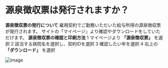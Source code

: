 # 源泉徴収票は発行されますか？
**源泉徴収票の発行について**
雇用契約でご勤務いただいた給与所得の源泉徴収票が発行されます。
サイトの「マイページ」より確認やダウンロードをしていただけます。
**源泉徴収票の確認と印刷方法**
1	マイページより **「源泉徴収票」** を選択
2	該当する病院名を選択し、契約IDを選択
3	確認したい年を選択
4	右上の **「ダウンロード」** を選択

![image](/faqs/images/w038.png)